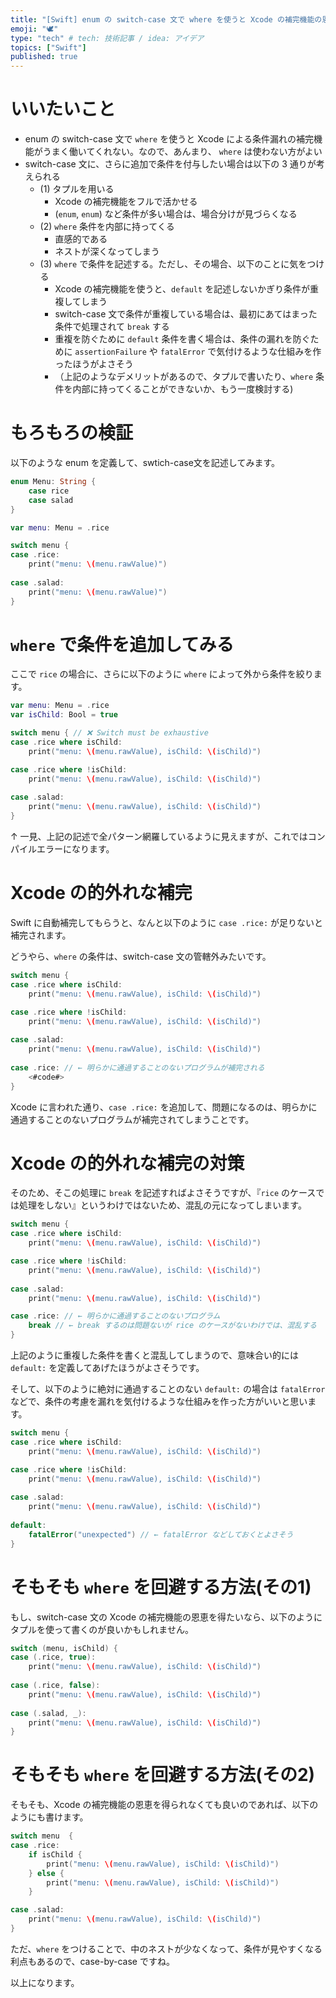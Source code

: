 ```yaml
---
title: "[Swift] enum の switch-case 文で where を使うと Xcode の補完機能の恩恵を得られない件"
emoji: "🕊"
type: "tech" # tech: 技術記事 / idea: アイデア
topics: ["Swift"]
published: true
---
```


# いいたいこと

- enum の switch-case 文で `where` を使うと Xcode による条件漏れの補完機能がうまく働いてくれない。なので、あんまり、 `where` は使わない方がよい
- switch-case 文に、さらに追加で条件を付与したい場合は以下の 3 通りが考えられる
    - (1) タプルを用いる
        - Xcode の補完機能をフルで活かせる
        - (`enum`, `enum`) など条件が多い場合は、場合分けが見づらくなる
    - (2) `where` 条件を内部に持ってくる
        - 直感的である
        - ネストが深くなってしまう
    - (3) `where` で条件を記述する。ただし、その場合、以下のことに気をつける
        - Xcode の補完機能を使うと、`default` を記述しないかぎり条件が重複してしまう
        - switch-case 文で条件が重複している場合は、最初にあてはまった条件で処理されて `break` する
        - 重複を防ぐために `default` 条件を書く場合は、条件の漏れを防ぐために `assertionFailure` や `fatalError` で気付けるような仕組みを作ったほうがよさそう
        - （上記のようなデメリットがあるので、タプルで書いたり、`where` 条件を内部に持ってくることができないか、もう一度検討する)

# もろもろの検証

以下のような enum を定義して、swtich-case文を記述してみます。

```swift
enum Menu: String {
    case rice
    case salad
}

var menu: Menu = .rice

switch menu {
case .rice:
    print("menu: \(menu.rawValue)")
    
case .salad:
    print("menu: \(menu.rawValue)")
}
```

# `where` で条件を追加してみる

ここで `rice` の場合に、さらに以下のように `where` によって外から条件を絞ります。

```swift
var menu: Menu = .rice
var isChild: Bool = true

switch menu { // ❌ Switch must be exhaustive
case .rice where isChild:
    print("menu: \(menu.rawValue), isChild: \(isChild)")

case .rice where !isChild:
    print("menu: \(menu.rawValue), isChild: \(isChild)")
    
case .salad:
    print("menu: \(menu.rawValue), isChild: \(isChild)")
}
```

↑ 一見、上記の記述で全パターン網羅しているように見えますが、これではコンパイルエラーになります。

# Xcode の的外れな補完

Swift に自動補完してもらうと、なんと以下のように `case .rice:` が足りないと補完されます。

どうやら、`where` の条件は、switch-case 文の管轄外みたいです。

```swift
switch menu {
case .rice where isChild:
    print("menu: \(menu.rawValue), isChild: \(isChild)")

case .rice where !isChild:
    print("menu: \(menu.rawValue), isChild: \(isChild)")
    
case .salad:
    print("menu: \(menu.rawValue), isChild: \(isChild)")
    
case .rice: // ← 明らかに通過することのないプログラムが補完される
    <#code#>
}
```

Xcode に言われた通り、`case .rice:` を追加して、問題になるのは、明らかに通過することのないプログラムが補完されてしまうことです。

# Xcode の的外れな補完の対策

そのため、そこの処理に `break` を記述すればよさそうですが、『`rice` のケースでは処理をしない』というわけではないため、混乱の元になってしまいます。

```swift
switch menu {
case .rice where isChild:
    print("menu: \(menu.rawValue), isChild: \(isChild)")

case .rice where !isChild:
    print("menu: \(menu.rawValue), isChild: \(isChild)")
    
case .salad:
    print("menu: \(menu.rawValue), isChild: \(isChild)")

case .rice: // ← 明らかに通過することのないプログラム
    break // ← break するのは問題ないが rice のケースがないわけでは、混乱する
}
```

上記のように重複した条件を書くと混乱してしまうので、意味合い的には `default:` を定義してあげたほうがよさそうです。

そして、以下のように絶対に通過することのない `default:` の場合は `fatalError` などで、条件の考慮を漏れを気付けるような仕組みを作った方がいいと思います。

```swift
switch menu {
case .rice where isChild:
    print("menu: \(menu.rawValue), isChild: \(isChild)")

case .rice where !isChild:
    print("menu: \(menu.rawValue), isChild: \(isChild)")
    
case .salad:
    print("menu: \(menu.rawValue), isChild: \(isChild)")
    
default:
    fatalError("unexpected") // ← fatalError などしておくとよさそう
}
```

# そもそも `where` を回避する方法(その1)

もし、switch-case 文の Xcode の補完機能の恩恵を得たいなら、以下のようにタプルを使って書くのが良いかもしれません。

```swift
switch (menu, isChild) {
case (.rice, true):
    print("menu: \(menu.rawValue), isChild: \(isChild)")
    
case (.rice, false):
    print("menu: \(menu.rawValue), isChild: \(isChild)")
    
case (.salad, _):
    print("menu: \(menu.rawValue), isChild: \(isChild)")
}
```

# そもそも `where` を回避する方法(その2)

そもそも、Xcode の補完機能の恩恵を得られなくても良いのであれば、以下のようにも書けます。

```swift
switch menu  {
case .rice:
    if isChild {
        print("menu: \(menu.rawValue), isChild: \(isChild)")
    } else {
        print("menu: \(menu.rawValue), isChild: \(isChild)")
    }

case .salad:
    print("menu: \(menu.rawValue), isChild: \(isChild)")
}
```

ただ、`where` をつけることで、中のネストが少なくなって、条件が見やすくなる利点もあるので、case-by-case ですね。

以上になります。
